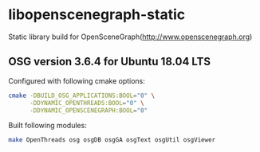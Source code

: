 # libopenscenegraph-static
Static library build for OpenSceneGraph(http://www.openscenegraph.org)


## OSG version 3.6.4 for Ubuntu 18.04 LTS
Configured with following cmake options:
```bash
cmake -DBUILD_OSG_APPLICATIONS:BOOL="0" \
      -DDYNAMIC_OPENTHREADS:BOOL="0" \
      -DDYNAMIC_OPENSCENEGRAPH:BOOL="0"
```

Built following modules:
```bash
make OpenThreads osg osgDB osgGA osgText osgUtil osgViewer
```

